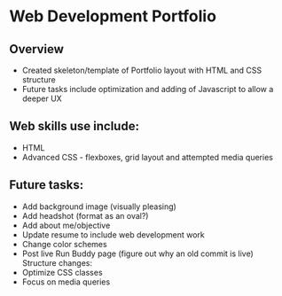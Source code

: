# Web Development Portfolio
## Overview
- Created skeleton/template of Portfolio layout with HTML and CSS structure
- Future tasks include optimization and adding of Javascript to allow a deeper UX

## Web skills use include:
- HTML
- Advanced CSS - flexboxes, grid layout and attempted media queries

## Future tasks:
- Add background image (visually pleasing)
- Add headshot (format as an oval?)
- Add about me/objective
- Update resume to include web development work
- Change color schemes
- Post live Run Buddy page (figure out why an old commit is live)
Structure changes:
- Optimize CSS classes
- Focus on media queries